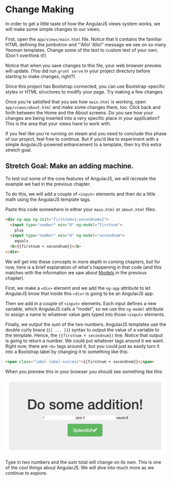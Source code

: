 # Change Making
In order to get a little taste of how the AngularJS views system works, we will make some simple changes to our views. 

First, open the `app/views/main.html` file. Notice that it contains the familiar HTML defining the jumbotron and "'Allo! 'Allo!" message we see on so many Yeoman templates. Change some of the text to custom text of your own. (Don't overthink it!) 

Notice that when you save changes to this file, your web browser preview will update. (You did run `grunt serve` in your project directory before starting to make changes, right?)

Since this project has Bootstrap connected, you can use Bootstrap-specific styles or HTML structures to modify your page. Try making a few changes.

Once you're satisfied that you see how `main.html` is working, open `app/views/about.html` and make some changes there, too. Click back and forth between the Home and the About screens. Do you see how your changes are being inserted into a very specific place in your application? This is the area that your views have to work with.

If you feel like you're running on steam and you need to conclude this phase of our project, feel free to continue. But if you'd like to experiment with a simple AngularJS-powered enhancement to a template, then try this extra stretch goal.

## Stretch Goal: Make an adding machine.
To test out some of the core features of AngularJS, we will recreate the example we had in the previous chapter.

To do this, we will add a couple of `<input>` elements and then do a little math using the AngularJS template tags. 

Paste this code somewhere in either your `main.html` or `about.html` files:

```html
<div ng-app ng-init="firstnum=1;secondnum=2">
  <input type="number" min="0" ng-model="firstnum">
    plus
  <input type="number" min="0" ng-model="secondnum">
    equals 
  <b>{{firstnum + secondnum}}</b>
</div>
```

We will get into these concepts in more depth in coming chapters, but for now, here is a brief explanation of what's happening in that code (and this matches with the information we saw about [Models](frameworks_overview/ng_models.md) in the previous chapter).

First, we make a `<div>` element and we add the `ng-app` attribute to let AngularJS know that inside this `<div>` is going to be an AngularJS app.

Then we add in a couple of `<input>` elements. Each input defines a new variable, which AngularJS calls a "model", so we use the `ng-model` attribute to assign a name to whatever value gets typed into those `<input>` elements.

Finally, we output the sum of the two numbers. AngularJS templates use the double curly brace (`{{ ... }}`) syntax to output the value of a variable to the template. Hence, the `{{firstnum + secondnum}}` line. Notice that output is going to return a number. We could put whatever tags around it we want. Right now, there are `<b>` tags around it, but you could just as easily turn it into a Bootstrap label by changing it to something like this:

```html
<span class="label label-success">{{firstnum + secondnum}}</span>
```

When you preview this in your browser you should see something like this:

![Addition in the browser!](img/addition.png)

Type in two numbers and the sum total will change on its own. This is one of the cool things about AngularJS. We will dive into much more as we continue to explore.
